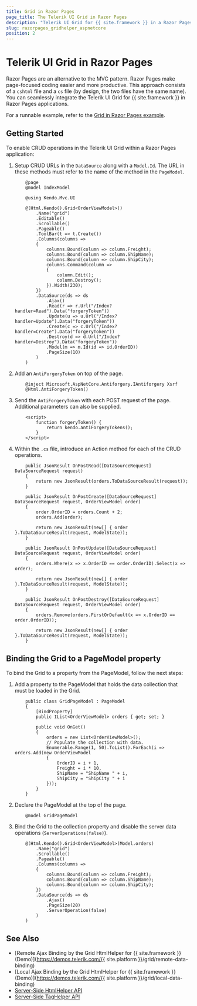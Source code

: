 ```yaml
---
title: Grid in Razor Pages
page_title: The Telerik UI Grid in Razor Pages
description: "Telerik UI Grid for {{ site.framework }} in a Razor Pages application."
slug: razorpages_gridhelper_aspnetcore
position: 2
---
```


# Telerik UI Grid in Razor Pages

Razor Pages are an alternative to the MVC pattern. Razor Pages make page-focused coding easier and more productive. This approach consists of a `cshtml` file and a `cs` file (by design, the two files have the same name). You can seamlessly integrate the Telerik UI Grid for {{ site.framework }} in Razor Pages applications.

For a runnable example, refer to the [Grid in Razor Pages example](https://github.com/telerik/ui-for-aspnet-core-examples/blob/master/Telerik.Examples.RazorPages/Telerik.Examples.RazorPages/Pages/Grid/GridCrudOperations.cshtml).

## Getting Started

To enable CRUD operations in the Telerik UI Grid within a Razor Pages application:

1. Setup CRUD URLs in the `DataSource` along with a `Model.Id`. The URL in these methods must refer to the name of the method in the `PageModel`.


    ```HtmlHelper
        @page
        @model IndexModel

        @using Kendo.Mvc.UI

        @(Html.Kendo().Grid<OrderViewModel>()
            .Name("grid")
            .Editable()
            .Scrollable()
            .Pageable()
            .ToolBar(t => t.Create())
            .Columns(columns =>
            {
                columns.Bound(column => column.Freight);
                columns.Bound(column => column.ShipName);
                columns.Bound(column => column.ShipCity);
                columns.Command(column =>
                {
                    column.Edit();
                    column.Destroy();
                }).Width(230);
            })
            .DataSource(ds => ds
                .Ajax()
                .Read(r => r.Url("/Index?handler=Read").Data("forgeryToken"))
                .Update(u => u.Url("/Index?handler=Update").Data("forgeryToken"))
                .Create(c => c.Url("/Index?handler=Create").Data("forgeryToken"))
                .Destroy(d => d.Url("/Index?handler=Destroy").Data("forgeryToken"))
                .Model(m => m.Id(id => id.OrderID))
                .PageSize(10)
            )
        )
    ```
    
1. Add an `AntiForgeryToken` on top of the page.

    ```
        @inject Microsoft.AspNetCore.Antiforgery.IAntiforgery Xsrf
        @Html.AntiForgeryToken()
    ```

1. Send the `AntiForgeryToken` with each POST request of the page. Additional parameters can also be supplied.

    ```
        <script>
            function forgeryToken() {
                return kendo.antiForgeryTokens();
            }
        </script>
    ```
    
1. Within the `.cs` file, introduce an Action method for each of the CRUD operations.

    ```
        public JsonResult OnPostRead([DataSourceRequest] DataSourceRequest request)
        {
            return new JsonResult(orders.ToDataSourceResult(request));
        }

        public JsonResult OnPostCreate([DataSourceRequest] DataSourceRequest request, OrderViewModel order)
        {
            order.OrderID = orders.Count + 2;
            orders.Add(order);

            return new JsonResult(new[] { order }.ToDataSourceResult(request, ModelState));
        }

        public JsonResult OnPostUpdate([DataSourceRequest] DataSourceRequest request, OrderViewModel order)
        {
            orders.Where(x => x.OrderID == order.OrderID).Select(x => order);

            return new JsonResult(new[] { order }.ToDataSourceResult(request, ModelState));
        }

        public JsonResult OnPostDestroy([DataSourceRequest] DataSourceRequest request, OrderViewModel order)
        {
            orders.Remove(orders.FirstOrDefault(x => x.OrderID == order.OrderID));

            return new JsonResult(new[] { order }.ToDataSourceResult(request, ModelState));
        }
    ```

## Binding the Grid to a PageModel property

To bind the Grid to a property from the PageModel, follow the next steps:

1. Add a property to the PageModel that holds the data collection that must be loaded in the Grid.


    ```
        public class GridPageModel : PageModel
        {
            [BindProperty]
            public IList<OrderViewModel> orders { get; set; }

            public void OnGet()
            {
                orders = new List<OrderViewModel>();
                // Populate the collection with data.
                Enumerable.Range(1, 50).ToList().ForEach(i => orders.Add(new OrderViewModel
                {
                    OrderID = i + 1,
                    Freight = i * 10,
                    ShipName = "ShipName " + i,
                    ShipCity = "ShipCity " + i
                }));
            }
        }
    ```

1. Declare the PageModel at the top of the page.

    ```
        @model GridPageModel
    ```

1. Bind the Grid to the collection property and disable the server data operations (`ServerOperations(false)`).

    ```HtmlHelper
        @(Html.Kendo().Grid<OrderViewModel>(Model.orders)
            .Name("grid")
            .Scrollable()
            .Pageable()
            .Columns(columns =>
            {
                columns.Bound(column => column.Freight);
                columns.Bound(column => column.ShipName);
                columns.Bound(column => column.ShipCity);
            })
            .DataSource(ds => ds
                .Ajax()
                .PageSize(20)
                .ServerOperation(false)
            )
        )
    ```

## See Also

* [Remote Ajax Binding by the Grid HtmlHelper for {{ site.framework }} (Demo)](https://demos.telerik.com/{{ site.platform }}/grid/remote-data-binding)
* [Local Ajax Binding by the Grid HtmlHelper for {{ site.framework }} (Demo)](https://demos.telerik.com/{{ site.platform }}/grid/local-data-binding)
* [Server-Side HtmlHelper API](/api/grid)
* [Server-Side TagHelper API](/api/taghelpers/grid)
